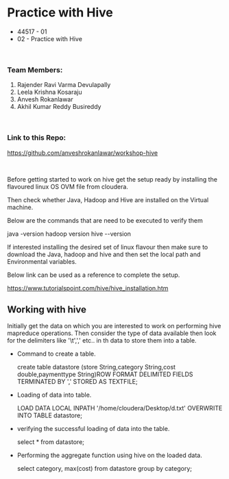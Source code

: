 # Practice with Hive
- 44517 - 01
- 02 - Practice with Hive

<br/>

### Team Members:
1. Rajender Ravi Varma Devulapally
1. Leela Krishna Kosaraju
1. Anvesh Rokanlawar
1. Akhil Kumar Reddy Busireddy

<br/>

### Link to this Repo:

https://github.com/anveshrokanlawar/workshop-hive

<br/>


Before getting started to work on hive get the setup ready by installing the flavoured linux OS OVM file from cloudera.

Then check whether Java, Hadoop and Hive are installed on the Virtual machine.

Below are the commands that are need to be executed to verify them

java -version
hadoop version
hive --version

If interested installing the desired set of linux flavour then make sure to download the Java, hadoop and hive and then set the local path and Environmental variables.

Below link can be used as a reference to complete the setup.

https://www.tutorialspoint.com/hive/hive_installation.htm

## Working with hive

Initially get the data on which you are interested to work on performing hive mapreduce operations. Then consider the type of data available then look for the delimiters like '\t',',' etc.. in th data to store them into a table. 

- Command to create a table.

    create table datastore (store String,category String,cost double,paymenttype String)ROW FORMAT DELIMITED FIELDS TERMINATED BY ',' STORED AS TEXTFILE;
    
- Loading of data into table.

    LOAD DATA LOCAL INPATH '/home/cloudera/Desktop/d.txt' OVERWRITE INTO TABLE datastore;
    
- verifying the successful loading of data into the table.

    select * from datastore;
    
- Performing the aggregate function using hive on the loaded data.

    select category, max(cost) from datastore group by category;


